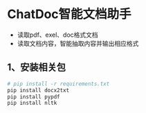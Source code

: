 # ChatDoc智能文档助手
- 读取pdf、exel、doc格式文档
- 读取文档内容，智能抽取内容并输出相应格式

## 1、安装相关包
```bash 
# pip install -r requirements.txt
pip install docx2txt
pip install pypdf
pip install nltk
```
